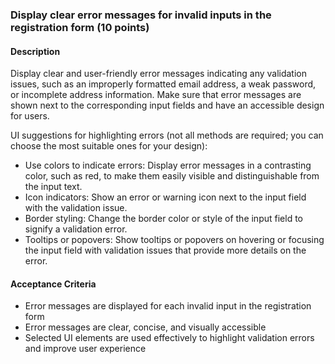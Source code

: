 ### Display clear error messages for invalid inputs in the registration form (10 points)

#### Description
Display clear and user-friendly error messages indicating any validation issues, such as an improperly formatted email address, a weak password, or incomplete address information. Make sure that error messages are shown next to the corresponding input fields and have an accessible design for users.

UI suggestions for highlighting errors (not all methods are required; you can choose the most suitable ones for your design):

- Use colors to indicate errors: Display error messages in a contrasting color, such as red, to make them easily visible and distinguishable from the input text.
- Icon indicators: Show an error or warning icon next to the input field with the validation issue.
- Border styling: Change the border color or style of the input field to signify a validation error.
- Tooltips or popovers: Show tooltips or popovers on hovering or focusing the input field with validation issues that provide more details on the error.

#### Acceptance Criteria
- Error messages are displayed for each invalid input in the registration form
- Error messages are clear, concise, and visually accessible
- Selected UI elements are used effectively to highlight validation errors and improve user experience